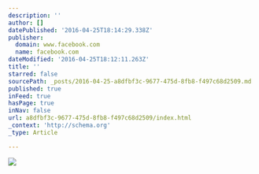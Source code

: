 ```yaml
---
description: ''
author: []
datePublished: '2016-04-25T18:14:29.338Z'
publisher:
  domain: www.facebook.com
  name: facebook.com
dateModified: '2016-04-25T18:12:11.263Z'
title: ''
starred: false
sourcePath: _posts/2016-04-25-a8dfbf3c-9677-475d-8fb8-f497c68d2509.md
published: true
inFeed: true
hasPage: true
inNav: false
url: a8dfbf3c-9677-475d-8fb8-f497c68d2509/index.html
_context: 'http://schema.org'
_type: Article

---
```

![](https://scontent-tpe1-1.xx.fbcdn.net/hphotos-xpt1/v/t1.0-9/1964915_10152248023977095_1620407587_n.jpg?oh=6d0d06476cd82b3679d5f8cd142ce5c9&oe=57ABFDB3)